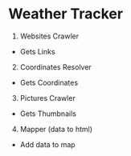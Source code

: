 # Weather Tracker  
    
1. Websites Crawler  
 - Gets Links  
  
2. Coordinates Resolver  
 - Gets Coordinates  
  
3. Pictures Crawler  
 - Gets Thumbnails  
  
4. Mapper (data to html)  
 - Add data to map  
